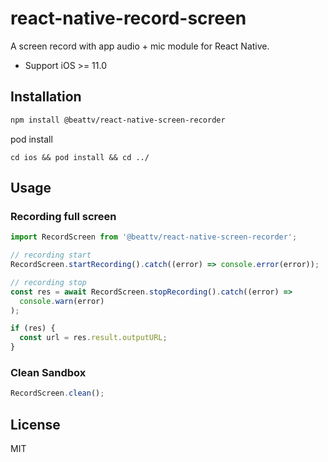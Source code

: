 # react-native-record-screen

A screen record with app audio + mic module for React Native.

- Support iOS >= 11.0

## Installation

```sh
npm install @beattv/react-native-screen-recorder
```

pod install

```
cd ios && pod install && cd ../
```

## Usage

### Recording full screen

```js
import RecordScreen from '@beattv/react-native-screen-recorder';

// recording start
RecordScreen.startRecording().catch((error) => console.error(error));

// recording stop
const res = await RecordScreen.stopRecording().catch((error) =>
  console.warn(error)
);

if (res) {
  const url = res.result.outputURL;
}
```

### Clean Sandbox

```js
RecordScreen.clean();
```

## License

MIT
